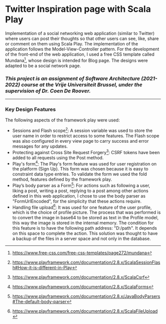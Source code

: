# Twitter Inspiration page with Scala Play
Implementation of a social networking web application (similar to Twitter) where users can post their thoughts so that other users can see, like, share or comment on them using Scala Play. The implementation of the application follows the Model-View-Controller pattern. For the development of the front-end of the web application, I used a free CSS template called Mundana[^1], whose design is intended for Blog page. The designs were adapted to be a social network page.

### _This project is an assignment of Software Architecture (2021-2022) course at the Vrije Universiteit Brussel, under the supervision of Dr. Coen De Roover._
---
### Key Design Features
The following aspects of the framework play were used:
- Sessions and Flash scope[^2]: A session variable was used to store the user name in order to restrict access to some features. The Flash scope was also configured in every view page to carry success and error messages for any updates.
- Protecting against Cross Site Request Forgery[^3]: CSRF tokens have been added to all requests using the Post method.
- Play's form[^4]: The Play's form feature was used for user registration on the platform (Sign Up). This form was chosen because it is easy to constraint data type entries. To validate the form we used the fold method, features defined by the framework play.
- Play’s body parser as a Form[^5]: For actions such as following a user, liking a post, writing a post, replying to a post among other actions defined in this web application, I chose to use the body parser as "FormUrlEncoded", for the simplicity that these actions require.
- Handling file upload[^6]: It was used for one feature of the user profile, which is the choice of profile picture. The process that was performed is to convert the image in base64 to be stored as text in the Profile model, this way the image is stored in the internal memory. The condition for this feature is to have the following path address: "D:/path". It depends on this space to complete the action. This solution was thought to have a backup of the files in a server space and not only in the database.


[^1]: https://www.free-css.com/free-css-templates/page272/mundana
[^2]: https://www.playframework.com/documentation/2.8.x/ScalaSessionFlash#How-it-is-different-in-Play
[^3]: https://www.playframework.com/documentation/2.8.x/ScalaCsrf
[^4]: https://www.playframework.com/documentation/2.8.x/ScalaForms
[^5]: https://www.playframework.com/documentation/2.8.x/JavaBodyParsers#The-default-body-parser
[^6]: https://www.playframework.com/documentation/2.8.x/ScalaFileUpload
